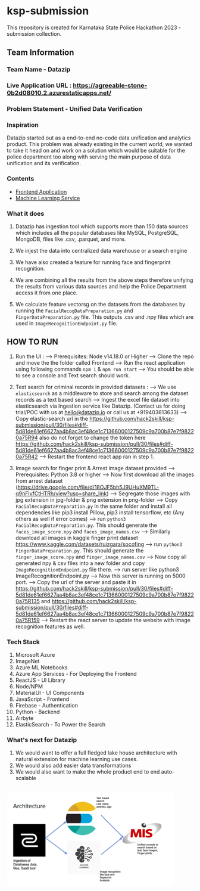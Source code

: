 # ksp-submission
This repository is created for Karnataka State Police Hackathon 2023 - submission collection. 
## Team Information

### Team Name - Datazip

### Live Application URL : https://agreeable-stone-0b2d08010.2.azurestaticapps.net/

### Problem Statement - Unified Data Verification

### Inspiration

Datazip started out as a end-to-end no-code data unification and analytics product. This problem was already existing in the current world, we wanted to take it head on and work on a solution which would be suitable for the police department too along with serving the main purpose of data unification and its verification.

### Contents

- [Frontend Application](./Frontend)
- [Machine Learning Service](./MLS)


### What it does

1. Datazip has ingestion tool which supports more than 150 data sources which includes all the popular databases like MySQL, PostgreSQL, MongoDB, files like .csv, .parquet, and more.

2. We injest the data into centralized data warehouse or a search engine

3. We have also created a feature for running face and fingerprint recognition.

4. We are combining all the results from the above steps therefore unifying the results from various data sources and help the Police Department access it from one place.

5. We calculate feature vectorsg on the datasets from the databases by running the `FacialRecogDataPreparation.py` and `FingerDataPreparation.py` file. This outputs .csv and .npy files which are used in `ImageRecognitionEndpoint.py` file. 


## HOW TO RUN
1. Run the UI : 
  --> Prerequisites: Node v14.18.0 or Higher
  --> Clone the repo and move the the folder called Frontend
  --> Run the react application using following commands `npm i` &  `npm run start`
  --> You should be able to see a console and Text search should work.


2. Text search for criminal records in provided datasets :
  --> We use `elasticsearch` as a middleware to store and search among the dataset records as a text based search
  --> Ingest the excel file dataset into elasticsearch via Ingestion service like Datazip. (Contact us for doing trial/POC with us at hello@datazip.io or call us at +919403613633)
  --> Copy elastic-search url in the https://github.com/hack2skill/ksp-submission/pull/30/files#diff-5d81de61ef6627aa4b8ac3ef48ce1c71366000127509c9a700b87e7f98220a75R94 also do not forget to change the token here https://github.com/hack2skill/ksp-submission/pull/30/files#diff-5d81de61ef6627aa4b8ac3ef48ce1c71366000127509c9a700b87e7f98220a75R42
  --> Restart the frontend react app ran in step 1.


3. Image search for finger print & Arrest image dataset provided
  --> Prerequisites: Python 3.8 or higher
  --> Now first download all the images from arrest dataset (https://drive.google.com/file/d/18OJF5bh5J9UHuXM9TL-q9nFlvfCtHTRh/view?usp=share_link)
  --> Segregate those images with jpg extension in jpg-folder & png extension in png-folder
  --> Copy `FacialRecogDataPreparation.py` in the same folder and install all dependencies like pip3 install Pillow, pip3 install tensorflow, etc (Any others as well if error comes)
  --> run `python3 FacialRecogDataPreparation.py`. This should generate the `faces_image_score.npy` and `faces_image_names.csv`
  --> Similarly download all images in kaggle finger print dataset https://www.kaggle.com/datasets/ruizgara/socofing
  --> run `python3 FingerDataPreparation.py`. This should generate the `finger_image_score.npy` and `finger_image_names.csv`
  --> Now copy all generated npy & csv files into a new folder and copy `ImageRecognitionEndpoint.py` file there.
  --> run server like python3 ImageRecognitionEndpoint.py
  --> Now this server is running on 5000 port.
  --> Copy the url of the server and paste it in https://github.com/hack2skill/ksp-submission/pull/30/files#diff-5d81de61ef6627aa4b8ac3ef48ce1c71366000127509c9a700b87e7f98220a75R135 and https://github.com/hack2skill/ksp-submission/pull/30/files#diff-5d81de61ef6627aa4b8ac3ef48ce1c71366000127509c9a700b87e7f98220a75R159
  --> Restart the react server to update the website with image recognition features as well.


### Tech Stack

1. Microsoft Azure
2. ImageNet
3. Azure ML Notebooks
4. Azure App Services - For Deploying the Frontend
5. ReactJS - UI Library
6. Node/NPM
7. MaterialUI - UI Components
8. JavaScript - Frontend
9. Firebase - Authentication
10. Python - Backend
11. Airbyte
12. ElasticSearch - To Power the Search

### What's next for Datazip

1. We would want to offer a full fledged lake house architecture with natural extension for machine learning use cases.
2. We would also add easier data transformations
3. We would also want to make the whole product end to end auto-scalable

<br />



<img src="./Frontend/Datazip.png" width="450" height="250" alt="Architecture"/>


